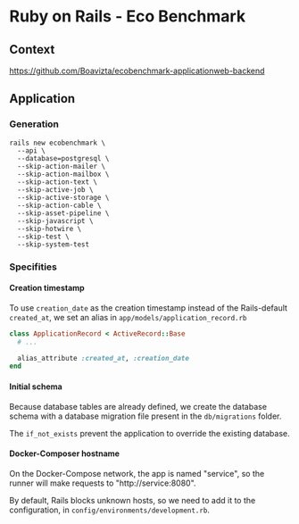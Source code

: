 # Ruby on Rails - Eco Benchmark

## Context

https://github.com/Boavizta/ecobenchmark-applicationweb-backend

## Application

### Generation

```
rails new ecobenchmark \
  --api \
  --database=postgresql \
  --skip-action-mailer \
  --skip-action-mailbox \
  --skip-action-text \
  --skip-active-job \
  --skip-active-storage \
  --skip-action-cable \
  --skip-asset-pipeline \
  --skip-javascript \
  --skip-hotwire \
  --skip-test \
  --skip-system-test
```

### Specifities

#### Creation timestamp

To use `creation_date` as the creation timestamp instead of the Rails-default `created_at`, we set an alias in `app/models/application_record.rb`

```rb
class ApplicationRecord < ActiveRecord::Base
  # ...

  alias_attribute :created_at, :creation_date
end
```

#### Initial schema

Because database tables are already defined, we create the database schema with a database migration file present in the `db/migrations` folder.

The `if_not_exists` prevent the application to override the existing database.

#### Docker-Composer hostname

On the Docker-Compose network, the app is named "service", so the runner will make requests to "http://service:8080".

By default, Rails blocks unknown hosts, so we need to add it to the configuration, in `config/environments/development.rb`.
